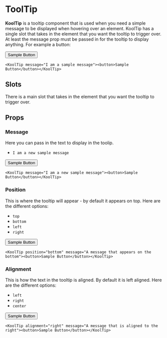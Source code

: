 # ToolTip

**KoolTip** is a tooltip component that is used when you need a simple message to be displayed when hovering over an element.
KoolTip has a single slot that takes in the element that you want the tooltip to trigger over.
At least the message prop must be passed in for the tooltip to display anything. For example a button:

<KoolTip message="I am a sample message"><button>Sample Button</button></KoolTip>

```vue
<KoolTip message="I am a sample message"><button>Sample Button</button></KoolTip>
```

## Slots
There is a main slot that takes in the element that you want the tooltip to trigger over.

## Props

### Message
Here you can pass in the text to display in the toolip.

- `I am a new sample message` 

<KoolTip message="I am a new sample message"><button>Sample Button</button></KoolTip>

```vue
<KoolTip message="I am a new sample message"><button>Sample Button</button></KoolTip>
```

### Position
This is where the tooltip will appear - by default it appears on top. 
Here are the different options:

- `top`  
- `bottom`  
- `left`
- `right`

<KoolTip position="bottom" message="A message that appears on the bottom"><button>Sample Button</button></KoolTip>

```vue
<KoolTip position="bottom" message="A message that appears on the bottom"><button>Sample Button</button></KoolTip>
```

### Alignment
This is how the text in the tooltip is aligned. By default it is left aligned.
Here are the different options:

- `left`  
- `right`  
- `center`

<KoolTip alignment="right" message="A message that is aligned to the right"><button>Sample Button</button></KoolTip>

```vue
<KoolTip alignment="right" message="A message that is aligned to the right"><button>Sample Button</button></KoolTip>
```
